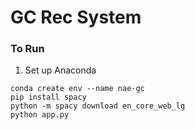 # GC Rec System

### To Run
1) Set up Anaconda
```
conda create env --name nae-gc
pip install spacy
python -m spacy download en_core_web_lg
python app.py
```